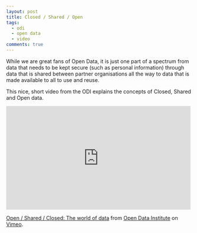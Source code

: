 ```yaml
---
layout: post
title: Closed / Shared / Open
tags:
  - odi
  - open data
  - video
comments: true
---
```


While we are great fans of Open Data, it is just one part of a spectrum from data that
needs to be kept secure (such as personal information) through data that is shared between
partner organisations all the way to data that is made available to all to use and reuse.

This nice, short video from the ODI explains the concepts of Closed, Shared and Open data. 

<iframe src="https://player.vimeo.com/video/125783029" width="500" height="281" frameborder="0" webkitallowfullscreen mozallowfullscreen allowfullscreen></iframe>
<p><a href="https://vimeo.com/125783029">Open / Shared / Closed: The world of data</a> from <a href="https://vimeo.com/theodiuk">Open Data Institute</a> on <a href="https://vimeo.com">Vimeo</a>.</p>